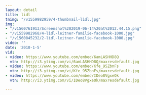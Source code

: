 ```yaml
---
layout: detail
title: lidl
tnimg: "/v1559982959/4-thumbnail-lidl.jpg"
img:
- "/v1560761913/Screenshot%202019-06-14%20at%2012.44.15.png"
- "/v1559982968/4-lidl-leitner-familie-facebook-1000.jpg"
- "/v1560845232/2-lidl-leitner-familie-facebook-1000.jpg"
video: ''
date: '2010-1-5'
vid:
- video: https://www.youtube.com/embed/6amLASHHD8Q
  vtn: http://i3.ytimg.com/vi/6amLASHHD8Q/maxresdefault.jpg
- video: https://www.youtube.com/embed/Kfe_95ZbnFs
  vtn: http://i3.ytimg.com/vi/Kfe_95ZbnFs/maxresdefault.jpg
- video: https://www.youtube.com/embed/IDeo8VgxeOk
  vtn: http://i3.ytimg.com/vi/IDeo8VgxeOk/maxresdefault.jpg

---
```

